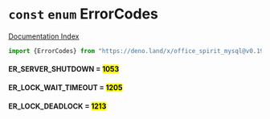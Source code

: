 # `const` `enum` ErrorCodes

[Documentation Index](../README.md)

```ts
import {ErrorCodes} from "https://deno.land/x/office_spirit_mysql@v0.19.12/mod.ts"
```

#### ER\_SERVER\_SHUTDOWN = <mark>1053</mark>



#### ER\_LOCK\_WAIT\_TIMEOUT = <mark>1205</mark>



#### ER\_LOCK\_DEADLOCK = <mark>1213</mark>



